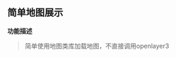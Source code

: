 ## 简单地图展示

**功能描述**

> 简单使用地图类库加载地图，不直接调用openlayer3

<head>
	<link href="../src/ol3.13.1/ol.css" rel="stylesheet" type="text/css" />
	<script type="text/javascript" src="../src/ol3.13.1/ol.js" charset="utf-8"></script>
</head>

<body>
	<div id="map" style="width: 100%"></div>
	<script>
	  new ol.Map({
			layers: [
				new ol.layer.Tile({source: new ol.source.OSM()})
			],
			view: new ol.View({
				center: [0, 0],
				zoom: 2
			}),
			target: 'map'
	  });
	</script>
</body>